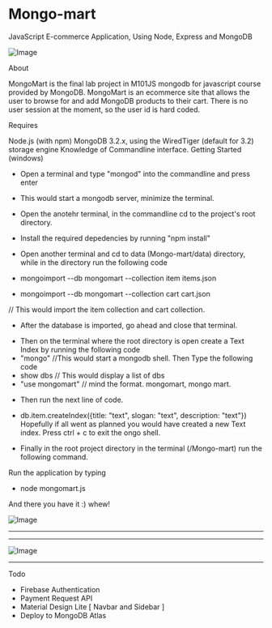 # Mongo-mart
JavaScript E-commerce Application, Using Node, Express and MongoDB

![Image](https://github.com/zimejin/Mongo-mart/blob/master/sreen%20mart.png?raw=true)


About

MongoMart is the final lab project in M101JS mongodb for javascript course provided by MongoDB.
MongoMart is an ecommerce site that allows the user to browse for and add MongoDB products to their cart.
There is no user session at the moment, so the user id is hard coded.

Requires

Node.js (with npm)
MongoDB 3.2.x, using the WiredTiger (default for 3.2) storage engine
Knowledge of Commandline interface.
Getting Started (windows)

* Open a terminal and type "mongod" into the commandline and press enter
- This would start a mongodb server, minimize the terminal.

* Open the anotehr terminal, in the commandline cd to the project's root directory.
* Install the required depedencies by running "npm install"

* Open another terminal and cd to data (Mongo-mart/data) directory, while in the directory run the following code
* mongoimport --db mongomart --collection item items.json
* mongoimport --db mongomart --collection cart cart.json

// This would import the item collection and cart collection.


- After the database is imported, go ahead and close that terminal.

* Then on the terminal where the root directory is open create a Text Index by running the following code
* "mongo"                 //This would start a mongodb shell. Then Type the following code
* show dbs                // This would display a list of dbs
* "use mongomart"         // mind the format. mongomart, mongo mart. 

 - Then run the next line of code.

* db.item.createIndex({title: "text", slogan: "text", description: "text"}) 
Hopefully if all went as planned you would have created a new Text index. Press ctrl + c to exit the ongo shell.

* Finally in the root project directory in the terminal (/Mongo-mart) run the following command.

Run the application by typing 

* node mongomart.js    

And there you have it :) whew!

![Image](https://github.com/zimejin/Mongo-mart/blob/master/pc%20mart.jpg?raw=true)

----------------------------------------------------------------------------------------------------------------------

----------------------------------------------------------------------------------------------------------------------

![Image](https://github.com/zimejin/Mongo-mart/blob/master/ScreenShot%20mart.png?raw=true)


----------------------------------------------------------------------------------------------------------------------


Todo

* Firebase Authentication
* Payment Request API
* Material Design Lite [ Navbar and Sidebar ]
* Deploy to MongoDB Atlas
